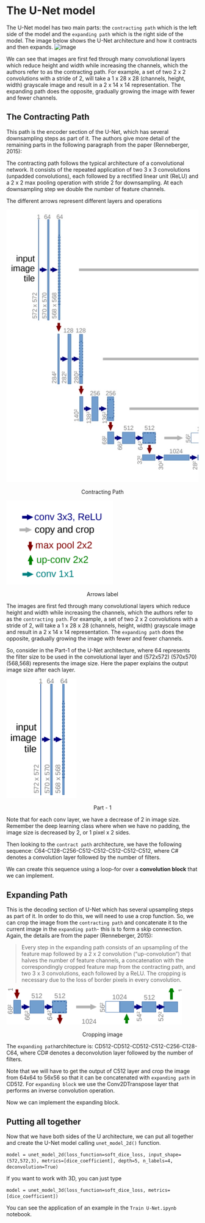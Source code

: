 # The U-Net model

The U-Net model has two main parts: the `contracting path` which is the left side of the model and the `expanding path` which is the right side of the model. The image below shows the U-Net architecture and how it contracts and then expands.
![image](https://drive.google.com/uc?export=view&id=1XgJRexE2CmsetRYyTLA7L8dsEwx7aQZY)

We can see that images are first fed through many convolutional layers which reduce height and width while increasing the channels, which the authors refer to as the contracting path. For example, a set of two 2 x 2 convolutions with a stride of 2, will take a 1 x 28 x 28 (channels, height, width) grayscale image and result in a 2 x 14 x 14 representation. The expanding path does the opposite, gradually growing the image with fewer and fewer channels.

## The Contracting Path

This path is the encoder section of the U-Net, which has several downsampling steps as part of it. The authors give more detail of the remaining parts in the following paragraph from the paper (Renneberger, 2015):

The contracting path follows the typical architecture of a convolutional network. It consists of the repeated application of two 3 x 3 convolutions (unpadded convolutions), each followed by a rectified linear unit (ReLU) and a 2 x 2 max pooling operation with stride 2 for downsampling. At each downsampling step we double the number of feature channels.

The different arrows represent different layers and operations

![contract](images/contract.jpg)

<p>
    <bold><center>Contracting Path</center></bold>
</p>

<p>
    <img src="images/arrows.png" alt>
</p>
<p>
    <bold><center>Arrows label</center></bold>
</p>

The images are first fed through many convolutional layers which reduce height and width while increasing the channels, which the authors refer to as the `contracting path`. For example, a set of two 2 x 2 convolutions with a stride of 2, will take a 1 x 28 x 28 (channels, height, width) grayscale image and result in a 2 x 14 x 14 representation. The `expanding path` does the opposite, gradually growing the image with fewer and fewer channels.

So, consider in the Part-1 of the U-Net architecture, where 64 represents the filter size to be used in the convolutional layer and (572x572) (570x570)(568,568) represents the image size. Here the paper explains the output image size after each layer.
<p>
    <img src="images/part1.png" alt>
</p>
<p>
    <bold><center>Part - 1</center></bold>
</p>
Note that for each conv layer, we have a decrease of 2 in image size. Remember the deep learning class where when we have no padding, the image size is decreased by 2, or 1 pixel x 2 sides.

Then looking to the `contract path` architecture, we have the following sequence: C64-C128-C256-C512-C512-C512-C512-C512, where C# denotes a convolution layer followed by the number of filters.

We can create this sequence using a loop-for over a **convolution block** that we can implement.

## Expanding Path

This is the decoding section of U-Net which has several upsampling steps as part of it.  In order to do this, we will need to use a crop function. So, we can crop the image from the `contracting path` and concatenate it to the current image in the `expanding path`- this is to form a skip connection. Again, the details are from the paper (Renneberger, 2015):

>Every step in the expanding path consists of an upsampling of the feature map followed by a 2 x 2 convolution (“up-convolution”) that halves the number of feature channels, a concatenation with the correspondingly cropped feature map from the contracting path, and two 3 x 3 convolutions, each followed by a ReLU. The cropping is necessary due to the loss of border pixels in every convolution.

<p>
    <img src="images/crop.png" alt>
</p>
<p>
    <bold><center>Cropping image</center></bold>
</p>

The `expanding path`architecture is: CD512-CD512-CD512-C512-C256-C128-C64, where CD# denotes a deconvolution layer followed by the number of filters.

Note that we will have to get the output of C512 layer and crop the image from 64x64 to 56x56 so that it can be concatenated with `expanding path` in CD512. For `expanding block` we use the Conv2DTranspose layer that performs an inverse convolution operation.

Now we can implement the expanding block.

## Putting all together

Now that we have both sides of the U architecture, we can put all together and create the U-Net model calling `unet_model_2d()` function.

```{python}
model = unet_model_2d(loss_function=soft_dice_loss, input_shape=(572,572,3), metrics=[dice_coefficient], depth=5, n_labels=4, deconvolution=True)
```

If you want to work with 3D, you can just type

```{python}
model = unet_model_3d(loss_function=soft_dice_loss, metrics=[dice_coefficient])
```

You can see the application of an example in the `Train U-Net.ipynb` notebook. 